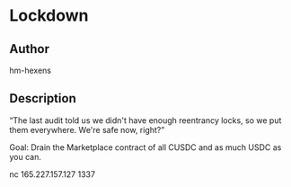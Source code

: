 # Lockdown

## Author

hm-hexens

## Description

“The last audit told us we didn't have enough reentrancy locks, so we put them everywhere. We're safe now, right?”

Goal: Drain the Marketplace contract of all CUSDC and as much USDC as you can.

nc 165.227.157.127 1337
